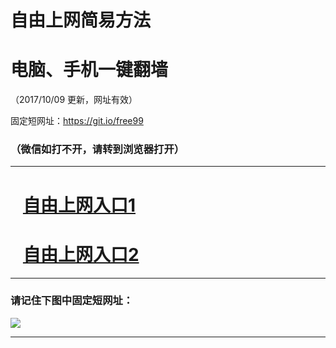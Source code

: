 ﻿# 自由上网简易方法

# 电脑、手机一键翻墙

（2017/10/09 更新，网址有效）

固定短网址：https://git.io/free99

### （微信如打不开，请转到浏览器打开）


***





# &nbsp;&nbsp; <a href="http://ft1649212326.fwq-tz-1001.info/fwqtz01.html?t=100900114657 " target="_blank">自由上网入口1</a>
# &nbsp;&nbsp; <a href="http://ft3083727478.fwq-tz-1002.info/fwqtz02.html?t=10090015618 " target="_blank">自由上网入口2</a>
***

### 请记住下图中固定短网址：

<img src="https://s3-us-west-2.amazonaws.com/fwq-1001/yjfq-20170905okok.png" /> 


***

